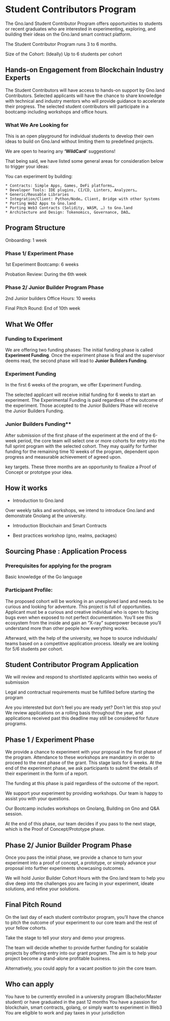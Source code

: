 # Student Contributors Program

The Gno.land Student Contributor Program offers opportunities to students or recent graduates who are interested in experimenting, exploring, and building their ideas on the Gno.land smart contract platform.

The Student Contributor Program runs 3 to 6 months.

Size of the Cohort: (Ideally) Up to 6 students per cohort



## Hands-on Engagement from Blockchain Industry Experts

The Student Contributors will have access to hands-on support by Gno.land Contributors. Selected applicants will have the chance to share knowledge with technical and industry mentors who will provide guidance to accelerate their progress. The selected student contributors will participate in a bootcamp including workshops and office hours.



### What We Are Looking for

This is an open playground for individual students to develop their own ideas to build on Gno.land without limiting them to predefined projects.

We are open to hearing any **‘WildCardʼ** suggestions!

That being said, we have listed some general areas for consideration below to trigger your ideas:

You can experiment by building:


	* Contracts: Simple Apps, Games, DeFi platforms…
	* Developer Tools: IDE plugins, CI/CD, Linters, Analyzers… 	
 	* Generic/Reusable Libraries
	* Integration/Client: Python/Node… Client, Bridge with other Systems 	
 	* Porting Web2 Apps to Gno.land
	* Porting Web3 Contracts (Solidity, WASM, …) to Gno.land
	* Architecture and Design: Tokenomics, Governance, DAO…



## Program Structure

Onboarding: 1 week

### Phase 1/ Experiment Phase

1st Experiment Bootcamp: 6 weeks

Probation Review: During the 6th week

### Phase 2/ Junior Builder Program Phase

2nd Junior builders Office Hours: 10 weeks

Final Pitch Round: End of 10th week

## What We Offer

### Funding to Experiment

We are offering two funding phases: The initial funding phase is called **Experiment Funding**. Once the experiment phase is final and the supervisor deems read, the second phase will lead to **Junior Builders Funding**.


### Experiment Funding

In the first 6 weeks of the program, we offer Experiment Funding.

The selected applicant will receive initial funding for 6 weeks to start an experiment. The Experimental Funding is paid regardless of the outcome of the experiment.
Those accepted to the Junior Builders Phase will receive the Junior Builders Funding.

### Junior Builders Funding**

After submission of the first phase of the experiment at the end of the 6-week period, the core team will select one or more cohorts for entry into the full sprint program with the selected cohort. They may qualify for further funding for the remaining time 10 weeks of the program, dependent upon progress and measurable achievement of agreed upon.

key targets. These three months are an opportunity to finalize a Proof of Concept
or prototype your idea.


## How it works

* Introduction to Gno.land 

Over weekly talks and workshops, we intend to introduce Gno.land and demonstrate Gnolang at the university.
	
* Introduction Blockchain and Smart Contracts
	
* Best practices workshop (gno, realms, packages)


## Sourcing Phase : Application Process

### Prerequisites for applying for the program	

Basic knowledge of the Go language

### Participant Profile:

The proposed cohort will be working in an unexplored land and needs to be curious and looking for adventure. This project is full of opportunities. Applicant must be a curious and creative individual who is open to facing bugs even when exposed to not perfect documentation. Youʼll see this ecosystem from the inside and gain an “X-rayˮ superpower because youʼll understand more than other people how everything works.

Afterward, with the help of the university, we hope to source individuals/ teams based on a competitive application process. Ideally we are looking for 5/6 students per cohort.

## Student Contributor Program Application

We will review and respond to shortlisted applicants within two weeks of submission

Legal and contractual requirements must be fulfilled before starting the program

Are you interested but donʼt feel you are ready yet? Don't let this stop you! We review applications on a rolling basis throughout the year, and applications received past this deadline may still be considered for future programs.

## Phase 1 / Experiment Phase

We provide a chance to experiment with your proposal in the first phase of the program. Attendance to these workshops are mandatory in order to proceed to the next phase of the grant. This stage lasts for 6 weeks. At the end of the experiment phase, we ask participants to submit the details of their experiment in the form of a report.

The funding at this phase is paid regardless of the outcome of the report.

We support your experiment by providing workshops. Our team is happy to assist you with your questions.

Our Bootcamp includes workshops on Gnolang, Building on Gno and Q&A session.

At the end of this phase, our team decides if you pass to the next stage, which is the Proof of Concept/Prototype phase.

## Phase 2/ Junior Builder Program Phase

Once you pass the initial phase, we provide a chance to turn your experiment into a proof of concept, a prototype, or simply advance your proposal into further experiments showcasing outcomes.

We will hold Junior Builder Cohort Hours with the Gno.land team to help you dive deep into the challenges you are facing in your experiment, ideate solutions, and refine your solutions.

## Final Pitch Round

On the last day of each student contributor program, youʼll have the chance to pitch the outcome of your experiment to our core team and the rest of your fellow cohorts.

Take the stage to tell your story and demo your progress.

The team will decide whether to provide further funding for scalable projects by offering entry into our grant program. The aim is to help your project become a stand-alone profitable business.

Alternatively, you could apply for a vacant position to join the core team.

## Who can apply

You have to be currently enrolled in a university program (Bachelor/Master student) or have graduated in the past 12 months
You have a passion for blockchain, smart contracts, golang, or simply want to experiment in Web3
You are eligible to work and pay taxes in your jurisdiction
